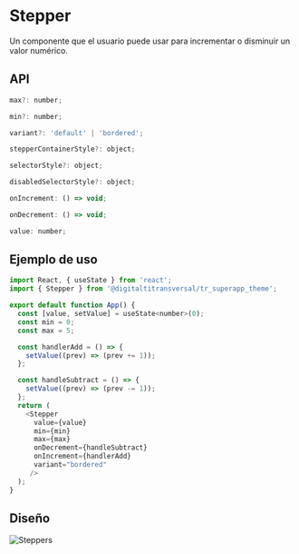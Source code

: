 # Stepper

Un componente que el usuario puede usar para incrementar o disminuir un valor numérico.

## API
```js
max?: number;

min?: number;

variant?: 'default' | 'bordered';

stepperContainerStyle?: object;

selectorStyle?: object;

disabledSelectorStyle?: object;

onIncrement: () => void;

onDecrement: () => void;

value: number;

```

## Ejemplo de uso

```js
import React, { useState } from 'react';
import { Stepper } from '@digitaltitransversal/tr_superapp_theme';

export default function App() {
  const [value, setValue] = useState<number>(0);
  const min = 0;
  const max = 5;

  const handlerAdd = () => {
    setValue((prev) => (prev += 1));
  };

  const handleSubtract = () => {
    setValue((prev) => (prev -= 1));
  };
  return (
    <Stepper
      value={value}
      min={min}
      max={max}
      onDecrement={handleSubtract}
      onIncrement={handlerAdd}
      variant="bordered"
     />
  );
}
````

## Diseño


![Steppers](/docs/images/stepper.png)


